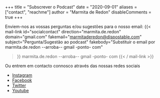 +++
title = "Subscrever o Podcast"
date = "2020-09-01"
aliases = ["contact", "reachme"]
author = "Marmita de Redon"
disableComments = true
+++

Enviem-nos as vossas perguntas e/ou sugestões para o nosso email:
{{< mail-link 
  id="socialcontact" 
  direction="marmita.de.redon" 
  domain="gmail.com" 
  fakemail="marmitaderedon@dispostable.com" 
  subject="Pergunta/Sugestão ao podcast" 
  fakebody="Substituir o email por marmita.de.redon --arroba-- gmail -ponto- com" 
>}}
marmita.de.redon --arroba-- gmail -ponto- com
{{< / mail-link >}}


Ou entrem em contacto connosco através das nossas redes sociais

- [Instagram](https://instagram.com/marmitaderedon)
- [Facebook](https://facebook.com/marmitaderedon)
- [Twitter](https://twitter.com/marmitaderedon)
- [Youtube](https://www.youtube.com/channel/UCD74gA66P1OBkqzrYm28nrQ)
